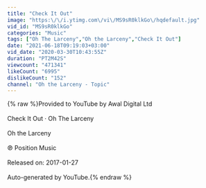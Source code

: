 ```yaml
---
title: "Check It Out"
image: "https:\/\/i.ytimg.com\/vi\/MS9sR0klkGo\/hqdefault.jpg"
vid_id: "MS9sR0klkGo"
categories: "Music"
tags: ["Oh The Larceny","Oh the Larceny","Check It Out"]
date: "2021-06-18T09:19:03+03:00"
vid_date: "2020-03-30T10:43:55Z"
duration: "PT2M42S"
viewcount: "471341"
likeCount: "6995"
dislikeCount: "152"
channel: "Oh the Larceny - Topic"
---
```

{% raw %}Provided to YouTube by Awal Digital Ltd<br /><br />Check It Out · Oh The Larceny<br /><br />Oh the Larceny<br /><br />℗ Position Music<br /><br />Released on: 2017-01-27<br /><br />Auto-generated by YouTube.{% endraw %}
